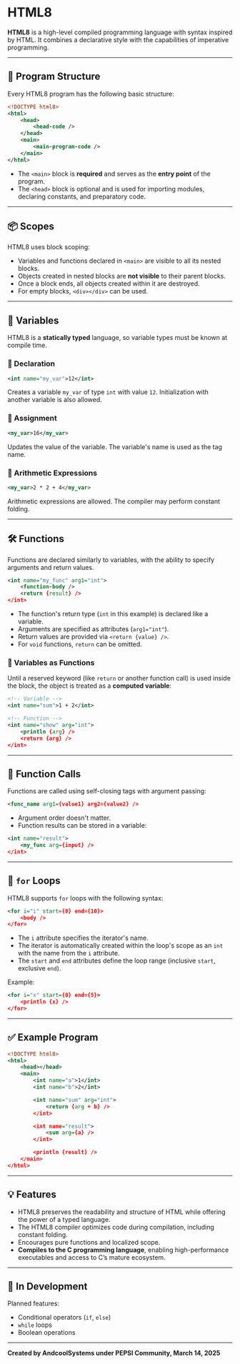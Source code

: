 # HTML8

**HTML8** is a high-level compiled programming language with syntax inspired by HTML. It combines a declarative style with the capabilities of imperative programming.

---

## 📄 Program Structure

Every HTML8 program has the following basic structure:

```xml
<!DOCTYPE html8>
<html>
    <head>
        <head-code />
    </head>
    <main>
        <main-program-code />
    </main>
</html>
```

- The `<main>` block is **required** and serves as the **entry point** of the program.
- The `<head>` block is optional and is used for importing modules, declaring constants, and preparatory code.

---

## 📦 Scopes

HTML8 uses block scoping:

- Variables and functions declared in `<main>` are visible to all its nested blocks.
- Objects created in nested blocks are **not visible** to their parent blocks.
- Once a block ends, all objects created within it are destroyed.
- For empty blocks, `<div></div>` can be used.

---

## 🧠 Variables

HTML8 is a **statically typed** language, so variable types must be known at compile time.

### 🔹 Declaration

```xml
<int name="my_var">12</int>
```

Creates a variable `my_var` of type `int` with value `12`. Initialization with another variable is also allowed.

### 🔹 Assignment

```xml
<my_var>16</my_var>
```

Updates the value of the variable. The variable's name is used as the tag name.

### 🔹 Arithmetic Expressions

```xml
<my_var>2 * 2 + 4</my_var>
```

Arithmetic expressions are allowed. The compiler may perform constant folding.

---

## 🛠️ Functions

Functions are declared similarly to variables, with the ability to specify arguments and return values.

```xml
<int name="my_func" arg1="int">
    <function-body />
    <return {result} />
</int>
```

- The function's return type (`int` in this example) is declared like a variable.
- Arguments are specified as attributes (`arg1="int"`).
- Return values are provided via `<return {value} />`.
- For `void` functions, `return` can be omitted.

### 🔹 Variables as Functions

Until a reserved keyword (like `return` or another function call) is used inside the block, the object is treated as a **computed variable**:

```xml
<!-- Variable -->
<int name="sum">1 + 2</int>

<!-- Function -->
<int name="show" arg="int">
    <println {arg} />
    <return {arg} />
</int>
```

---

## 🔁 Function Calls

Functions are called using self-closing tags with argument passing:

```xml
<func_name arg1={value1} arg2={value2} />
```

- Argument order doesn't matter.
- Function results can be stored in a variable:

```xml
<int name="result">
    <my_func arg={input} />
</int>
```

---

## 🔂 `for` Loops

HTML8 supports `for` loops with the following syntax:

```xml
<for i="i" start={0} end={10}>
    <body />
</for>
```

- The `i` attribute specifies the iterator's name.
- The iterator is automatically created within the loop's scope as an `int` with the name from the `i` attribute.
- The `start` and `end` attributes define the loop range (inclusive `start`, exclusive `end`).

Example:

```xml
<for i="x" start={0} end={5}>
    <println {x} />
</for>
```

---

## ✅ Example Program

```xml
<!DOCTYPE html8>
<html>
    <head></head>
    <main>
        <int name="a">1</int>
        <int name="b">2</int>

        <int name="sum" arg="int">
            <return {arg + b} />
        </int>

        <int name="result">
            <sum arg={a} />
        </int>

        <println {result} />
    </main>
</html>
```

---

## 💡 Features

- HTML8 preserves the readability and structure of HTML while offering the power of a typed language.
- The HTML8 compiler optimizes code during compilation, including constant folding.
- Encourages pure functions and localized scope.
- **Compiles to the C programming language**, enabling high-performance executables and access to C’s mature ecosystem.

---

## 📌 In Development

Planned features:

- Conditional operators (`if`, `else`)
- `while` loops
- Boolean operations

---

**Created by AndcoolSystems under PEPSI Community, March 14, 2025**

